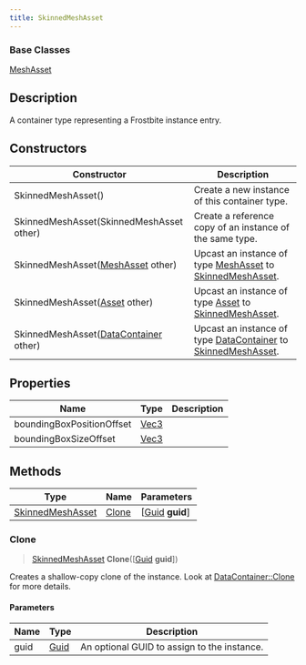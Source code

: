 ```yaml
---
title: SkinnedMeshAsset
---
```

### Base Classes

[MeshAsset](/vext/ref/fb/meshasset/)

## Description

A container type representing a Frostbite instance entry.

## Constructors

| Constructor                                                                 | Description                                                                                                             |
| --------------------------------------------------------------------------- | ----------------------------------------------------------------------------------------------------------------------- |
| SkinnedMeshAsset()                                                          | Create a new instance of this container type.                                                                           |
| SkinnedMeshAsset(SkinnedMeshAsset other)                                    | Create a reference copy of an instance of the same type.                                                                |
| SkinnedMeshAsset([MeshAsset](/vext/ref/fb/meshasset/) other)                              | Upcast an instance of type [MeshAsset](/vext/ref/fb/meshasset/) to [SkinnedMeshAsset](/vext/ref/fb/skinnedmeshasset/).                              |
| SkinnedMeshAsset([Asset](/vext/ref/fb/asset/) other)                                      | Upcast an instance of type [Asset](/vext/ref/fb/asset/) to [SkinnedMeshAsset](/vext/ref/fb/skinnedmeshasset/).                                      |
| SkinnedMeshAsset([DataContainer](/vext/ref/shared/class/datacontainer) other) | Upcast an instance of type [DataContainer](/vext/ref/shared/class/datacontainer) to [SkinnedMeshAsset](/vext/ref/fb/skinnedmeshasset/). |

## Properties

| Name                      | Type                              | Description |
| ------------------------- | --------------------------------- | ----------- |
| boundingBoxPositionOffset | [Vec3](/vext/ref/shared/class/vec3) |             |
| boundingBoxSizeOffset     | [Vec3](/vext/ref/shared/class/vec3) |             |

## Methods

| Type                                 | Name            | Parameters                                     |
| ------------------------------------ | --------------- | ---------------------------------------------- |
| [SkinnedMeshAsset](/vext/ref/fb/skinnedmeshasset/) | [Clone](#clone) | \[[Guid](/vext/ref/shared/class/guid) **guid**\] |

### Clone

> [SkinnedMeshAsset](/vext/ref/fb/skinnedmeshasset/) **Clone**(\[[Guid](/vext/ref/shared/class/guid) **guid**\])

Creates a shallow-copy clone of the instance. Look at [DataContainer::Clone](/vext/ref/shared/class/datacontainer#clone) for more details.

#### Parameters

| Name | Type         | Description                                 |
| ---- | ------------ | ------------------------------------------- |
| guid | [Guid](/vext/ref/shared/class/guid/) | An optional GUID to assign to the instance. |
